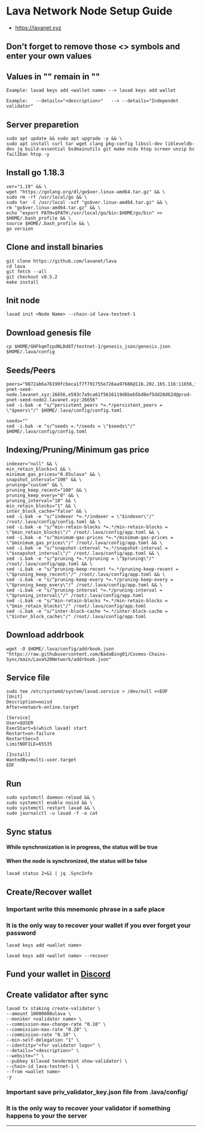 # Lava Network Node Setup Guide
* https://lavanet.xyz

## Don't forget to remove those <> symbols and enter your own values
## Values in "" remain in ""
```
Example: lavad keys add <wallet name> --> lavad keys add wallet

Example:   --details="<description>"   --> --details="Independet validator"
```

## Server preparetion
```
sudo apt update && sudo apt upgrade -y && \
sudo apt install curl tar wget clang pkg-config libssl-dev libleveldb-dev jq build-essential bsdmainutils git make ncdu htop screen unzip bc fail2ban htop -y
```
## Install go 1.18.3
```
ver="1.19" && \
wget "https://golang.org/dl/go$ver.linux-amd64.tar.gz" && \
sudo rm -rf /usr/local/go && \
sudo tar -C /usr/local -xzf "go$ver.linux-amd64.tar.gz" && \
rm "go$ver.linux-amd64.tar.gz" && \
echo "export PATH=$PATH:/usr/local/go/bin:$HOME/go/bin" >> $HOME/.bash_profile && \
source $HOME/.bash_profile && \
go version
```
## Clone and install binaries
```
git clone https://github.com/lavanet/lava
cd lava
git fetch --all
git checkout v0.5.2
make install
```
## Init node
```
lavad init <Node Name> --chain-id lava-testnet-1
```
## Download genesis file
```
cp $HOME/GHFkqmTzpdNLDd6T/testnet-1/genesis_json/genesis.json $HOME/.lava/config
```
## Seeds/Peers
```
peers="9872ab6a76199fcbeca1f7f791755e726aa97686@116.202.165.116:11656,f6a3fcd1910ab808192c4c40a29fa0e85cd874cd@52.18.46.103:26656,525696e557db51c4d5f5bca1d7152753c7426c2e@34.192.150.110:26656,f0758765ef0350d5cbbdeebf0b8e84f76e21c46d@54.221.204.97:26656,3a445bfdbe2d0c8ee82461633aa3af31bc2b4dc0@prod-pnet-seed-node.lavanet.xyz:26656,e593c7a9ca61f5616119d6beb5bd8ef5dd28d62d@prod-pnet-seed-node2.lavanet.xyz:26656"
sed -i.bak -e "s/^persistent_peers *=.*/persistent_peers = \"$peers\"/" $HOME/.lava/config/config.toml

seeds=""
sed -i.bak -e "s/^seeds =.*/seeds = \"$seeds\"/" $HOME/.lava/config/config.toml
```
## Indexing/Pruning/Minimum gas price
```
indexer="null" && \
min_retain_blocks=1 && \
minimum_gas_prices="0.05ulava" && \
snapshot_interval="100" && \
pruning="custom" && \
pruning_keep_recent="100" && \
pruning_keep_every="0" && \
pruning_interval="10" && \
min_retain_blocks="1" && \
inter_block_cache="false" && \
sed -i.bak -e "s/^indexer *=.*/indexer = \"$indexer\"/" /root/.lava/config/config.toml && \
sed -i.bak -e "s/^min-retain-blocks *=.*/min-retain-blocks = \"$min_retain_blocks\"/" /root/.lava/config/app.toml && \
sed -i.bak -e "s/^minimum-gas-prices *=.*/minimum-gas-prices = \"$minimum_gas_prices\"/" /root/.lava/config/app.toml && \
sed -i.bak -e "s/^snapshot-interval *=.*/snapshot-interval = \"$snapshot_interval\"/" /root/.lava/config/app.toml && \
sed -i.bak -e "s/^pruning *=.*/pruning = \"$pruning\"/" /root/.lava/config/app.toml && \
sed -i.bak -e "s/^pruning-keep-recent *=.*/pruning-keep-recent = \"$pruning_keep_recent\"/" /root/.lava/config/app.toml && \
sed -i.bak -e "s/^pruning-keep-every *=.*/pruning-keep-every = \"$pruning_keep_every\"/" /root/.lava/config/app.toml && \
sed -i.bak -e "s/^pruning-interval *=.*/pruning-interval = \"$pruning_interval\"/" /root/.lava/config/app.toml
sed -i.bak -e "s/^min-retain-blocks *=.*/min-retain-blocks = \"$min_retain_blocks\"/" /root/.lava/config/app.toml
sed -i.bak -e "s/^inter-block-cache *=.*/inter-block-cache = \"$inter_block_cache\"/" /root/.lava/config/app.toml
```
## Download addrbook
```
wget -O $HOME/.lava/config/addrbook.json "https://raw.githubusercontent.com/BadaBing01/Cosmos-Chains-Sync/main/Lava%20Network/addrbook.json"
```
## Service file
```
sudo tee /etc/systemd/system/lavad.service > /dev/null <<EOF
[Unit]
Description=noisd
After=network-online.target

[Service]
User=$USER
ExecStart=$(which lavad) start
Restart=on-failure
RestartSec=3
LimitNOFILE=65535

[Install]
WantedBy=multi-user.target
EOF
```
## Run
```
sudo systemctl daemon-reload && \
sudo systemctl enable noisd && \
sudo systemctl restart lavad && \
sudo journalctl -u lavad -f -o cat
```
## Sync status
#### While synchronization is in progress, the status will be true
#### When the node is synchronized, the status will be false
```
lavad status 2>&1 | jq .SyncInfo
```
## Create/Recover wallet
### Important write this mnemonic phrase in a safe place
### It is the only way to recover your wallet if you ever forget your password
```
lavad keys add <wallet name>

lavad keys add <wallet name> --recover
```
## Fund your wallet in [Discord](https://discord.gg/9XSq4Axmjj)
## Create validator after sync
```
lavad tx staking create-validator \
--amount 10000000ulava \
--moniker <validator name> \
--commission-max-change-rate "0.10" \
--commission-max-rate "0.20" \
--commission-rate "0.10" \
--min-self-delegation "1" \
--identity="<for validator logo>" \
--details="<description>" \
--website="" \
--pubkey $(lavad tendermint show-validator) \
--chain-id lava-testnet-1 \
--from <wallet name>
-y
```
### Important save priv_validator_key.json file from .lava/config/
### It is the only way to recover your validator if something happens to your the server
___
